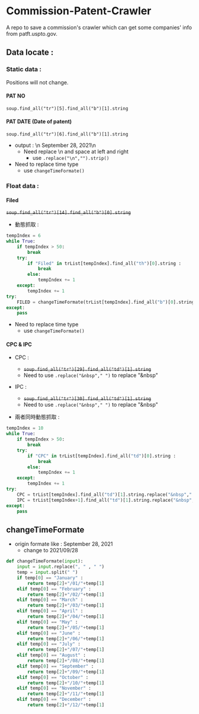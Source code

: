 # Commission-Patent-Crawler
A repo to save a commission's crawler which can get some companies' info from patft.uspto.gov\.


## Data locate :

### Static data :

Positions will not change.


#### PAT NO
```soup.find_all("tr")[5].find_all("b")[1].string```

#### PAT DATE (Date of patent)
```soup.find_all("tr")[6].find_all("b")[1].string```
* output : \n     September 28, 2021\n
    * Need replace \n and space at left and right
        * use ```.replace("\n","").strip()```
* Need to replace time type
    * use ```changeTimeFormate()```



### Float data :

#### Filed
~~```soup.find_all("tr")[14].find_all("b")[0].string```~~

* 動態抓取 :
```python
tempIndex = 6
while True:
    if tempIndex > 50:
        break
    try:
        if "Filed" in trList[tempIndex].find_all("th")[0].string :
            break
        else:
            tempIndex += 1
    except:
        tempIndex += 1
try:
    FILED = changeTimeFormate(trList[tempIndex].find_all("b")[0].string)
except:
    pass
```
* Need to replace time type
    * use ```changeTimeFormate()```





#### CPC & IPC
* CPC :
  * ~~```soup.find_all("tr")[29].find_all("td")[1].string```~~
  * Need to use ```.replace("&nbsp"," ")``` to replace "&nbsp"

* IPC :
  * ~~```soup.find_all("tr")[30].find_all("td")[1].string```~~
  * Need to use ```.replace("&nbsp"," ")``` to replace "&nbsp"

* 兩者同時動態抓取 :
```python
tempIndex = 10
while True:
    if tempIndex > 50:
        break
    try:
        if "CPC" in trList[tempIndex].find_all("td")[0].string :
            break
        else:
            tempIndex += 1
    except:
        tempIndex += 1
try:
    CPC = trList[tempIndex].find_all("td")[1].string.replace("&nbsp"," ")
    IPC = trList[tempIndex+1].find_all("td")[1].string.replace("&nbsp"," ")
except:
    pass
```


## changeTimeFormate
* origin formate like : September 28, 2021
    * change to 2021/09/28

```python
def changeTimeFormate(input):
    input = input.replace(", " , " ")
    temp = input.split(" ")
    if temp[0] == "January" :
        return temp[2]+"/01/"+temp[1]
    elif temp[0] == "February" :
        return temp[2]+"/02/"+temp[1]
    elif temp[0] == "March" :
        return temp[2]+"/03/"+temp[1]
    elif temp[0] == "April" :
        return temp[2]+"/04/"+temp[1]
    elif temp[0] == "May" :
        return temp[2]+"/05/"+temp[1]
    elif temp[0] == "June" :
        return temp[2]+"/06/"+temp[1]
    elif temp[0] == "July" :
        return temp[2]+"/07/"+temp[1]
    elif temp[0] == "August" :
        return temp[2]+"/08/"+temp[1]
    elif temp[0] == "September" :
        return temp[2]+"/09/"+temp[1]
    elif temp[0] == "October" :
        return temp[2]+"/10/"+temp[1]
    elif temp[0] == "November" :
        return temp[2]+"/11/"+temp[1]
    elif temp[0] == "December" :
        return temp[2]+"/12/"+temp[1]
```
